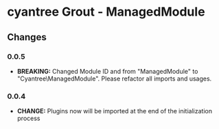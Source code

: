 cyantree Grout - ManagedModule
==============================

Changes
-------

### 0.0.5

-   **BREAKING:** Changed Module ID and from "ManagedModule" to
    "Cyantree\ManagedModule". Please refactor all imports and usages.

### 0.0.4

-   **CHANGE:** Plugins now will be imported at the end of the initialization
    process
